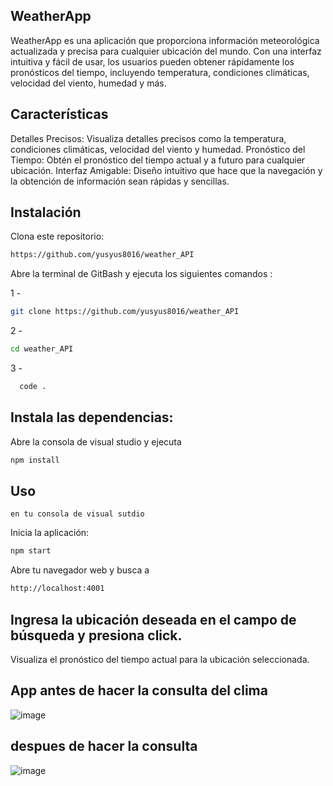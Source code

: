 ## WeatherApp


WeatherApp es una aplicación que proporciona información meteorológica actualizada y precisa para cualquier ubicación del mundo. 
Con una interfaz intuitiva y fácil de usar, los usuarios pueden obtener rápidamente los pronósticos del tiempo, incluyendo temperatura, condiciones climáticas, 
velocidad del viento, humedad y más.

## Características


Detalles Precisos: Visualiza detalles precisos como la temperatura, condiciones climáticas, velocidad del viento y humedad.
Pronóstico del Tiempo: Obtén el pronóstico del tiempo actual y a futuro para cualquier ubicación.
Interfaz Amigable: Diseño intuitivo que hace que la navegación y la obtención de información sean rápidas y sencillas.

## Instalación


Clona este repositorio:

```bash
https://github.com/yusyus8016/weather_API
```

Abre la terminal de GitBash y ejecuta los siguientes comandos :

1 -
```bash
git clone https://github.com/yusyus8016/weather_API
```

2 - 
```bash
cd weather_API
```

3 -
```bash
  code .
```

## Instala las dependencias:

Abre la consola de visual studio y ejecuta 
```bash
npm install
```


## Uso
```en tu consola de visual sutdio```

Inicia la aplicación: 
```bash
npm start
```

Abre tu navegador web y busca a
```bash
http://localhost:4001
```
## Ingresa la ubicación deseada en el campo de búsqueda y presiona click.
      
   Visualiza el pronóstico del tiempo actual para la ubicación seleccionada.


## App antes de hacer la consulta del clima
![image](https://github.com/yusyus8016/weather_API/assets/138074670/0bb74558-9ec4-4544-8932-d65a66dd7984)


## despues de hacer la consulta 
![image](https://github.com/yusyus8016/weather_API/assets/138074670/ec2aae65-90bb-4252-994d-96439ddf38f2)


